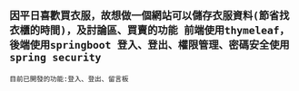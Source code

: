 `因平日喜歡買衣服，故想做一個網站可以儲存衣服資料(節省找衣櫃的時間)，及討論區、買賣的功能
前端使用thymeleaf，後端使用springboot
登入、登出、權限管理、密碼安全使用spring security`
---------------------------------------------------------------------------------------
`目前已開發的功能:登入、登出、留言板`
